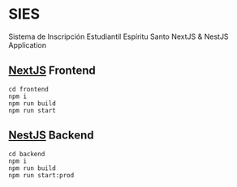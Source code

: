 # SIES
Sistema de Inscripción Estudiantil Espíritu Santo
NextJS & NestJS Application

## [NextJS](https://nextjs.org/) Frontend

~~~
cd frontend
npm i
npm run build
npm run start
~~~

## [NestJS](https://nestjs.com/) Backend

~~~
cd backend
npm i
npm run build
npm run start:prod
~~~
